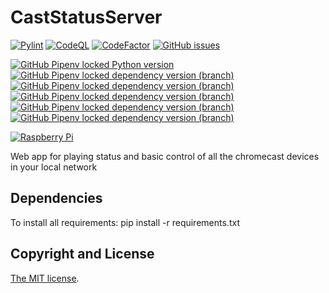 # CastStatusServer
[![Pylint](https://github.com/pablosambuco/CastStatusServer/workflows/Pylint/badge.svg)](https://github.com/pablosambuco/CastStatusServer/actions?query=workflow%3APylint)
[![CodeQL](https://github.com/pablosambuco/CastStatusServer/workflows/CodeQL/badge.svg)](https://github.com/pablosambuco/CastStatusServer/actions?query=workflow%3ACodeQL)
[![CodeFactor](https://www.codefactor.io/repository/github/pablosambuco/caststatusserver/badge)](https://www.codefactor.io/repository/github/pablosambuco/caststatusserver)
[![GitHub issues](https://img.shields.io/github/issues/pablosambuco/CastStatusServer)](https://github.com/pablosambuco/CastStatusServer/issues)

[![GitHub Pipenv locked Python version](https://img.shields.io/github/pipenv/locked/python-version/pablosambuco/CastStatusServer?logo=python&logoColor=white)](https://www.python.org/)
[![GitHub Pipenv locked dependency version (branch)](https://img.shields.io/github/pipenv/locked/dependency-version/pablosambuco/CastStatusServer/bottle/master)](https://bottlepy.org/) 
[![GitHub Pipenv locked dependency version (branch)](https://img.shields.io/github/pipenv/locked/dependency-version/pablosambuco/CastStatusServer/pychromecast/master?logo=google-chrome&logoColor=white)](https://github.com/home-assistant-libs/pychromecast)
[![GitHub Pipenv locked dependency version (branch)](https://img.shields.io/github/pipenv/locked/dependency-version/pablosambuco/CastStatusServer/gevent-websocket/master)]()
[![GitHub Pipenv locked dependency version (branch)](https://img.shields.io/github/pipenv/locked/dependency-version/pablosambuco/CastStatusServer/gevent/master)]()
[![GitHub Pipenv locked dependency version (branch)](https://img.shields.io/github/pipenv/locked/dependency-version/pablosambuco/CastStatusServer/websockets/master)]()

[![Raspberry Pi](https://img.shields.io/badge/gadget-Raspberry%20Pi-red.svg?logo=raspberry-pi&logoColor=white)](https://www.raspberrypi.org)

Web app for playing status and basic control of all the chromecast devices in your local network

## Dependencies

To install all requirements: pip install -r requirements.txt

## Copyright and License

[The MIT license](LICENSE).
